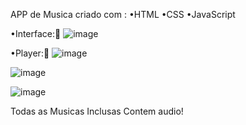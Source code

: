 APP de Musica criado com : •HTML •CSS •JavaScript

•Interface:📸
![image](https://github.com/stoneys1/App-Musica/assets/98463307/29b39ced-d38b-4b4c-bad5-7481a456b4f3)


•Player:📸
![image](https://github.com/stoneys1/App-Musica/assets/98463307/5233306a-562e-41fe-bbf2-45f570881a53)

![image](https://github.com/stoneys1/App-Musica/assets/98463307/30e23cce-b9cc-4242-91bc-e17faabb8bcf)


![image](https://github.com/stoneys1/App-Musica/assets/98463307/062a977b-8c1f-47bb-ac07-48e48da2e771)




Todas as Musicas Inclusas Contem audio!


